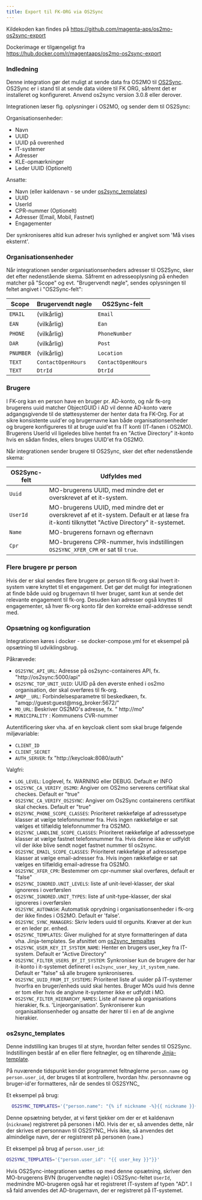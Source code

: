 ```yaml
---
title: Export til FK-ORG via OS2Sync
---
```

Kildekoden kan findes på https://github.com/magenta-aps/os2mo-os2sync-export

Dockerimage er tilgængeligt fra https://hub.docker.com/r/magentaaps/os2mo-os2sync-export
### Indledning

Denne integration gør det muligt at sende data fra OS2MO til
[OS2Sync](https://www.os2sync.dk/). OS2Sync er i stand til at sende data videre til FK ORG, såfremt det er installeret og konfigureret. Anvend os2sync version 3.0.8 eller derover.

Integrationen læser flg. oplysninger i OS2MO, og sender dem til OS2Sync:


Organisationsenheder:

* Navn
* UUID
* UUID på overenhed
* IT-systemer
* Adresser
* KLE-opmærkninger
* Leder UUID (Optionelt)

Ansatte:

* Navn (eller kaldenavn - se under [os2sync_templates](#os2sync_templates))
* UUID
* UserId
* CPR-nummer (Optionelt)
* Adresser (Email, Mobil, Fastnet)
* Engagementer

Der synkroniseres altid kun adreser hvis synlighed er angivet som 'Må vises eksternt'.

### Organisationsenheder
Når integrationen sender organisationsenheders adresser til OS2Sync, sker det efter nedenstående skema. Såfremt en adresseoplysning på
enheden matcher på "Scope" og evt. "Brugervendt nøgle", sendes
oplysningen til feltet angivet i "OS2Sync-felt":

| Scope     | Brugervendt nøgle  | OS2Sync-felt       |
| --------- | ------------------ | ------------------ |
| `EMAIL`   | (vilkårlig)        | `Email`            |
| `EAN`     | (vilkårlig)        | `Ean`              |
| `PHONE`   | (vilkårlig)        | `PhoneNumber`      |
| `DAR`     | (vilkårlig)        | `Post`             |
| `PNUMBER` | (vilkårlig)        | `Location`         |
| `TEXT`    | `ContactOpenHours` | `ContactOpenHours` |
| `TEXT`    | `DtrId`            | `DtrId`            |



### Brugere
I FK-org kan en person have en bruger pr. AD-konto, og når fk-org brugerens uuid matcher ObjectGUID i AD vil denne AD-konto være adgangsgivende til de støttesystemer der henter data fra FK-Org. For at sikre konsistente uuid'er og brugernavne kan både organisationsenheder og brugere konfigureres til at bruge uuid'et fra IT konti (IT-fanen i OS2MO). Brugerens UserId vil ligeledes blive hentet fra en "Active Directory" it-konto hvis en sådan findes, ellers bruges UUID'et fra OS2MO.

Når integrationen sender brugere til OS2Sync, sker det efter
nedenstående skema:

| OS2Sync-felt    | Udfyldes med |
| - | - |
| `Uuid`| MO-brugerens UUID, med mindre det er overskrevet af et it-system. |
| `UserId` | MO-brugerens UUID, med mindre det er overskrevet af et it-system. Default er at læse fra it-konti tilknyttet "Active Directory" it-systemet. |
| `Name` | MO-brugerens fornavn og efternavn |
| `Cpr`  | MO-brugerens CPR-nummer, hvis indstillingen `OS2SYNC_XFER_CPR` er sat til `true`.|

### Flere brugere pr person

Hvis der er skal sendes flere brugere pr. person til fk-org skal hvert it-system være knyttet til et engagement. Det gør det muligt for integrationen at finde både uuid og brugernavn til hver bruger, samt kun at sende det relevante engagement til fk-org. Desuden kan adresser også knyttes til engagementer, så hver fk-org konto får den korrekte email-addresse sendt med.

### Opsætning og konfiguration

Integrationen køres i docker - se docker-compose.yml for et eksempel på opsætning til udviklingsbrug.

Påkrævede:
- `OS2SYNC_API_URL`: Adresse på os2sync-containeres API, fx. "http://os2sync:5000/api"
- `OS2SYNC_TOP_UNIT_UUID`: UUID på den øverste enhed i os2mo organisation, der skal overføres til fk-org.
- `AMQP__URL`: Forbindelsesparametre til beskedkøen, fx. "amqp://guest:guest@msg_broker:5672/"
- `MO_URL`: Beskriver OS2MO's adresse, fx. " http://mo"
- `MUNICIPALITY` : Kommunens CVR-nummer


Autentificering sker vha. af en keycloak client som skal bruge følgende miljøvariable:

- `CLIENT_ID`
- `CLIENT_SECRET`
- `AUTH_SERVER`: fx "http://keycloak:8080/auth"


Valgfri:
- `LOG_LEVEL`: Loglevel, fx. WARNING eller DEBUG. Default er INFO
- `OS2SYNC_CA_VERIFY_OS2MO`: Angiver om OS2mo serverens certifikat skal checkes. Default er "true"
- `OS2SYNC_CA_VERIFY_OS2SYNC`: Angiver om Os2Sync containerens certifikat skal checkes. Default er "true"
- `OS2SYNC_PHONE_SCOPE_CLASSES`: Prioriteret rækkefølge af adresssetype klasser at vælge telefonnummer fra. Hvis ingen rækkefølge er sat vælges et tilfældig telefonnummer fra OS2MO.
- `OS2SYNC_LANDLINE_SCOPE_CLASSES`: Prioriteret rækkefølge af adresssetype klasser at vælge fastnet telefonnummer fra. Hvis denne ikke er udfyldt vil der ikke blive sendt noget fastnet nummer til os2sync.
- `OS2SYNC_EMAIL_SCOPE_CLASSES`: Prioriteret rækkefølge af adresssetype klasser at vælge email-adresser fra. Hvis ingen rækkefølge er sat vælges en tilfældig email-adresse fra OS2MO.
- `OS2SYNC_XFER_CPR`: Bestemmer om cpr-nummer skal overføres, default er "false"
- `OS2SYNC_IGNORED.UNIT_LEVELS`: liste af unit-level-klasser, der skal ignoreres i overførslen
- `OS2SYNC_IGNORED.UNIT_TYPES`: liste af unit-type-klasser, der skal ignoreres i overførslen
- `OS2SYNC_AUTOWASH`: Automatisk oprydning i organisationsenheder i fk-org der ikke findes i OS2MO. Default er 'false'.
- `OS2SYNC_SYNC_MANAGERS`: Skriv leders uuid til orgunits. Kræver at  der kun er en leder pr. enhed.
- `OS2SYNC_TEMPLATES`: Giver mulighed for at styre formatteringen af data vha. Jinja-templates. Se afsnittet om [os2sync_tempaltes](#os2sync_templates)
- `OS2SYNC_USER_KEY_IT_SYSTEM_NAME`: Henter en brugers user_key fra IT-system. Default er "Active Directory"
- `OS2SYNC_FILTER_USERS_BY_IT_SYSTEM`: Synkroniser kun de brugere der har it-konto i it-systemet defineret i `os2sync_user_key_it_system_name`. Default er "false" så alle brugere synkroniseres.
- `OS2SYNC_UUID_FROM_IT_SYSTEMS`: Prioriteret liste af uuider på IT-systemer hvorfra en bruger/enheds uuid skal hentes. Bruger MOs  uuid hvis denne er tom eller hvis de angivne it-systemer ikke er udfyldt i MO.
- `OS2SYNC_FILTER_HIERARCHY_NAMES`: Liste af navne på organisations hierakier, fk.s. 'Linjeorganisation'. Synkroniserer kun organisaitionsenheder og ansatte der hører til i en af de angivne hierakier.


### os2sync_templates

Denne indstilling kan bruges til at styre, hvordan felter sendes til
OS2Sync. Indstillingen består af en eller flere feltnøgler, og en
tilhørende
[Jinja-template](https://jinja.palletsprojects.com/en/2.11.x/templates/).

På nuværende tidspunkt kender programmet feltnøglerne `person.name` og
`person.user_id`, der bruges til at kontrollere, hvordan hhv.
personnavne og bruger-id'er formatteres, når de sendes til OS2SYNC_

Et eksempel på brug:

```bash
  OS2SYNC_TEMPLATES='{"person.name": "{% if nickname -%}{{ nickname }}{%- else %}{{ name }}{%- endif %}"}'

```

Denne opsætning betyder, at vi først tjekker om der er et kaldenavn (`nickname`) registreret på personen i MO. Hvis der er, så anvendes dette, når der skrives et personnavn til OS2SYNC_ Hvis ikke, så anvendes det almindelige navn, der er registreret på personen (`name`.)

Et eksempel på brug af `person.user_id`:

```bash
OS2SYNC_TEMPLATES='{"person.user_id": "{{ user_key }}"}}'
```

Hvis OS2Sync-integrationen sættes op med denne opsætning, skriver den MO-brugerens BVN (brugervendte nøgle) i  OS2Sync-feltet `UserId`, medmindre MO-brugeren også har et registreret IT-system af typen "AD". I så fald anvendes det AD-brugernavn, der er registreret på IT-systemet.
